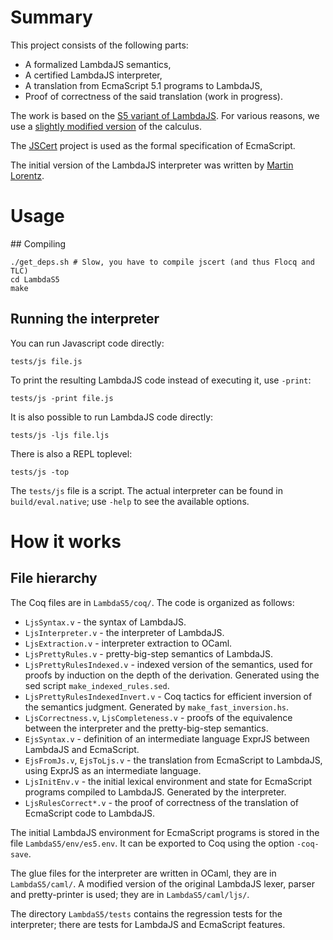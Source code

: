 # Summary

This project consists of the following parts:

 * A formalized LambdaJS semantics, 
 * A certified LambdaJS interpreter,
 * A translation from EcmaScript 5.1 programs to LambdaJS,
 * Proof of correctness of the said translation (work in progress).

The work is based on the [S5 variant of LambdaJS](http://cs.brown.edu/research/plt/dl/s5/).
For various reasons, we use a [slightly modified version](https://github.com/tilk/LambdaCert/wiki/Changes-in-the-core-calculus)
of the calculus.

The [JSCert](http://jscert.org) project is used as the formal specification of EcmaScript.

The initial version of the LambdaJS interpreter was written by [Martin Lorentz](https://progval.net/).

# Usage

## Compiling

```
./get_deps.sh # Slow, you have to compile jscert (and thus Flocq and TLC)
cd LambdaS5
make
```

## Running the interpreter

You can run Javascript code directly:

```
tests/js file.js
```

To print the resulting LambdaJS code instead of executing it, use `-print`:

```
tests/js -print file.js
```

It is also possible to run LambdaJS code directly:

```
tests/js -ljs file.ljs
```

There is also a REPL toplevel:

```
tests/js -top
```

The `tests/js` file is a script. The actual interpreter can be found in
`build/eval.native`; use `-help` to see the available options.

# How it works

## File hierarchy

The Coq files are in `LambdaS5/coq/`. The code is organized as follows:

 * `LjsSyntax.v` - the syntax of LambdaJS.
 * `LjsInterpreter.v` - the interpreter of LambdaJS.
 * `LjsExtraction.v` - interpreter extraction to OCaml.
 * `LjsPrettyRules.v` - pretty-big-step semantics of LambdaJS.
 * `LjsPrettyRulesIndexed.v` - indexed version of the semantics, used for
   proofs by induction on the depth of the derivation. Generated using the
   sed script `make_indexed_rules.sed`.
 * `LjsPrettyRulesIndexedInvert.v` - Coq tactics for efficient inversion
   of the semantics judgment. Generated by `make_fast_inversion.hs`.
 * `LjsCorrectness.v`, `LjsCompleteness.v` - proofs of the equivalence
   between the interpreter and the pretty-big-step semantics.
 * `EjsSyntax.v` - definition of an intermediate language ExprJS between
   LambdaJS and EcmaScript.
 * `EjsFromJs.v`, `EjsToLjs.v` - the translation from EcmaScript to
   LambdaJS, using ExprJS as an intermediate language.
 * `LjsInitEnv.v` - the initial lexical environment and state for
   EcmaScript programs compiled to LambdaJS. Generated by the 
   interpreter.
 * `LjsRulesCorrect*.v` - the proof of correctness of the translation of
   EcmaScript code to LambdaJS.

The initial LambdaJS environment for EcmaScript programs is stored in the file
`LambdaS5/env/es5.env`. It can be exported to Coq using the option `-coq-save`.

The glue files for the interpreter are written in OCaml, they are in 
`LambdaS5/caml/`. A modified version of the original LambdaJS lexer, parser
and pretty-printer is used; they are in `LambdaS5/caml/ljs/`.

The directory `LambdaS5/tests` contains the regression tests for the interpreter;
there are tests for LambdaJS and EcmaScript features.


